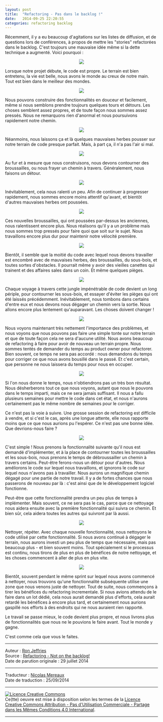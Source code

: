 ```yaml
---
layout: post
title:  "Refactoring - Pas dans le backlog !"
date:   2014-09-25 22:20:55
categories: refactoring backlog
---
```

Récemment, il y a eu beaucoup d'agitations sur les listes de diffusion, et de questions lors de conférences, à propos de mettre les "stories" refactorées dans le backlog. C'est toujours une mauvaise idée même si la dette technique a augmenté. Voici pourquoi : 

<div align="center">
    <img src="{{ site.url }}assets/refactoring_pas_dans_le_backlog/Ref01.jpg" />
</div>

Lorsque notre projet débute, le code est propre. Le terrain est bien entretenu, la vie est belle, nous avons le monde au creux de notre main. Tout est bien dans le meilleur des mondes.

<div align="center">
  <img src="{{ site.url }}assets/refactoring_pas_dans_le_backlog/Ref02.jpg" />
</div>

Nous pouvons construire des fonctionnalités en douceur et facilement, même si nous semblons prendre toujours quelques tours et détours. Les choses semblent assez propres, et de toute façon nous sommes assez pressés. Nous ne remarquons rien d'anormal et nous poursuivons rapidement notre chemin. 

<div align="center">
  <img src="{{ site.url }}assets/refactoring_pas_dans_le_backlog/Ref03.jpg" />
</div>

Néanmoins, nous laissons ça et là quelques mauvaises herbes pousser sur notre terrain de code presque parfait. Mais, à part ça, il n'a pas l'air si mal.

<div align="center">
  <img src="{{ site.url }}assets/refactoring_pas_dans_le_backlog/Ref04.jpg" />
</div>

Au fur et à mesure que nous construisons, nous devons contourner des broussailles, ou  nous frayer un chemin à travers. Généralement, nous faisons un détour.

<div align="center">
  <img src="{{ site.url }}assets/refactoring_pas_dans_le_backlog/Ref05.jpg" />
</div>

Inévitablement, cela nous ralenti un peu. Afin de continuer à progresser rapidement, nous sommes encore moins attentif qu'avant, et bientôt d'autres mauvaises herbes ont poussées.

<div align="center">
  <img src="{{ site.url }}assets/refactoring_pas_dans_le_backlog/Ref06.jpg" />
</div>

Ces nouvelles broussailles, qui ont poussées par-dessus les anciennes, nous ralentissent encore plus. Nous réalisons qu'il y a un problème mais nous sommes trop pressés pour faire quoi que soit sur le sujet. Nous travaillons encore plus dur pour maintenir notre vélocité première.

<div align="center">
  <img src="{{ site.url }}assets/refactoring_pas_dans_le_backlog/Ref07.jpg" />
</div>

Bientôt, il semble que la moitié du code avec lequel nous devons travailler est encombré avec de mauvaises herbes, des broussailles, du sous-bois, et toutes sortes d'obstacles. Il pourrait même y avoir des vieilles canettes qui trainent et des affaires sales dans un coin. Et même quelques pièges.

<div align="center">
  <img src="{{ site.url }}assets/refactoring_pas_dans_le_backlog/Ref08.jpg" />
</div>

Chaque voyage à travers cette jungle impénétrable de code devient un long périple, pour contourner les sous-bois, et essayer d'éviter les pièges qui ont été laissés précédemment. Inévitablement, nous tombons dans certains d'entre eux et nous devons nous dégager un chemin vers la sortie. Nous allons encore plus lentement qu'auparavant. Les choses doivent changer !

<div align="center">
  <img src="{{ site.url }}assets/refactoring_pas_dans_le_backlog/Ref09.jpg" />
</div>

Nous voyons maintenant très nettement l'importance des problèmes, et nous voyons que nous pouvons pas faire une simple tonte sur notre terrain et que de toute façon cela ne sera d'aucune utilité. Nous avons beaucoup de refactoring à faire pour avoir de nouveau un terrain propre. Nous sommes tentés de demander du temps au product owner pour refactorer. Bien souvent, ce temps ne sera pas accordé : nous demandons du temps pour corriger ce que nous avons bousillé dans le passé. Et c'est certain, que personne ne nous laissera du temps pour nous en occuper.

<div align="center">
  <img src="{{ site.url }}assets/refactoring_pas_dans_le_backlog/Ref10.jpg" />
</div>

Si l'on nous donne le temps, nous n'obtiendrons pas un très bon résultat. Nous désherberons tout ce que nous voyons, autant que nous le pouvons dans le temps imparti, mais ce ne sera jamais suffisant. Il nous a fallu plusieurs semaines pour mettre le code dans cet état, et nous n'aurons certainement pas le même nombre de semaines pour le corriger.

Ce n'est pas la voie à suivre. Une grosse session de refactoring est difficile à vendre, et si c'est le cas, après une longue attente, elle nous rapporte moins que ce que nous aurions pu l'espérer. Ce n'est pas une bonne idée. Que devrions-nous faire ?

<div align="center">
  <img src="{{ site.url }}assets/refactoring_pas_dans_le_backlog/RefA1.jpg" />
</div>

C'est simple ! Nous prenons la fonctionnalité suivante qu'il nous est demandé d'implémenter, et à la place de contourner toutes les broussailles et les sous-bois, nous prenons le temps de débroussailler un chemin à travers certains. Peut-être ferons-nous un détour pour d'autres. Nous améliorons le code sur lequel nous travaillons, et ignorons le code sur lequel nous n'avons pas à travailler. Nous aurons un magnifique chemin dégagé pour une partie de notre travail. Il y a de fortes chances que nous passerons de nouveau par là : c'est ainsi que de le développement logiciel fonctionne.

Peut-être que cette fonctionnalité prendra un peu plus de temps à implémenter. Mais souvent, ce ne sera pas le cas, parce que ce nettoyage nous aidera ensuite avec la première fonctionnalité qui suivra ce chemin. Et bien sûr, cela aidera toutes les autres qui suivront par là aussi.

<div align="center">
  <img src="{{ site.url }}assets/refactoring_pas_dans_le_backlog/RefA2.jpg" />
</div>

Nettoyer, répéter. Avec chaque nouvelle fonctionnalité, nous nettoyons le code utilisé par cette fonctionnalité. Si nous avons continué à dégager le terrain, nous aurons investi un peu plus de temps que nécessaire, mais pas beaucoup plus - et bien souvent moins. Tout spécialement si le processus est continu, nous tirons de plus en plus de bénéfices de notre nettoyage, et les choses commencent à aller de plus en plus vite.

<div align="center">
  <img src="{{ site.url }}assets/refactoring_pas_dans_le_backlog/RefA3.jpg" />
</div>

Bientôt, souvent pendant le même sprint sur lequel nous avons commencé à nettoyer, nous trouvons qu'une fonctionnalité subséquente utilise une zone que nous venons juste de nettoyer. Tout de suite, nous commençons à tirer les bénéfices du refactoring incrementale. Si nous avions attendu de le faire dans un lot dédié, cela nous aurait demandé plus d'efforts, cela aurait retardé les bénéfices à encore plus tard, et certainement nous aurions gaspillé nos efforts à des endroits qui ne nous auraient rien rapporté.

Le travail se passe mieux, le code devient plus propre, et nous livrons plus de fonctionnalités que nous ne le pouvions le faire avant. Tout le monde y gagne.

C'est comme cela que vous le faites.

---
Auteur : [Ron Jeffries](http://www.xprogramming.com/)  
Source : [Refactoring - Not on the backlog!](http://xprogramming.com/articles/refactoring-not-on-the-backlog/)  
Date de parution originale : 29 juillet 2014  

---
Traducteur : [Nicolas Mereaux](http://www.les-traducteurs-agiles.org/traducteurs.html)  
Date de traduction : 25/09/2014  

---

<a rel="license" href="http://creativecommons.org/licenses/by-nc-sa/4.0/"><img alt="Licence Creative Commons" style="border-width:0" src="http://i.creativecommons.org/l/by-nc-sa/4.0/88x31.png" /></a><br />Ce(tte) oeuvre est mise à disposition selon les termes de la <a rel="license" href="http://creativecommons.org/licenses/by-nc-sa/4.0/">Licence Creative Commons Attribution - Pas d'Utilisation Commerciale - Partage dans les Mêmes Conditions 4.0 International</a>.

---